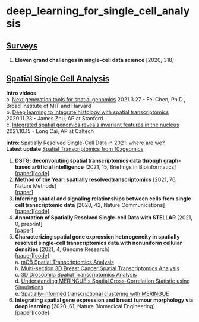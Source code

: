 # deep_learning_for_single_cell_analysis

## [Surveys](#content) 
1. **Eleven grand challenges in single-cell data science** [2020, 318] <br/>




## [Spatial Single Cell Analysis](#content) 
**Intro videos** <br/>
a. [Next generation tools for spatial genomics](https://www.youtube.com/watch?v=HmYuS1qHuew) 2021.3.27 - Fei Chen, Ph.D., Broad Institute of MIT and Harvard <br/>
b. [Deep learning to integrate histology with spatial transcriptomics](https://www.youtube.com/watch?v=9PYeMn8t57Y) 2020.11.23 - James Zou, AP at Stanford <br/>
c. [Integrated spatial genomics reveals invariant features in the nucleus](https://spatial.caltech.edu/2021/10/15/presentation-video-integrated-spatial-genomics-reveals-invariant-features-in-the-nucleus/) 2021.10.15 - Long Cai, AP at Caltech <br/>

**Intro**: [Spatially Resolved Single-Cell Data in 2021: where are we?](https://scipio.bio/blogs/spatially-single-cell-data-2021/) <br/>
**Latest update** [Spatial Transcriptomics from 10xgeomics](https://www.10xgenomics.com/spatial-transcriptomics) <br/>
1. **DSTG: deconvoluting spatial transcriptomics data through graph-based artificial intelligence** [2021, 15, Briefings in Bioinformatics] <br/>
   [[paper]](https://academic.oup.com/bib/article/22/5/bbaa414/6105942)[[code]](https://github.com/Su-informatics-lab/DSTG)
2. **Method of the Year: spatially resolvedtranscriptomics** [2021, 76, Nature Methods] <br/>
   [[paper]](https://www.nature.com/articles/s41592-020-01033-y)
3. **Inferring spatial and signaling relationships between cells from single cell transcriptomic data** [2020, 42, Nature Communications] <br/>
   [[paper]](https://www.nature.com/articles/s41467-020-15968-5)[[code]](https://github.com/zcang/SpaOTsc)
4. **Annotation of Spatially Resolved Single-cell Data with STELLAR** [2021, 0, preprint] <br/>
   [[paper]](https://www.biorxiv.org/content/10.1101/2021.11.24.469947v1)
5. **Characterizing spatial gene expression heterogeneity in spatially resolved single-cell transcriptomics data with nonuniform cellular densities** [2021, 4, Genome Research] <br/>
   [[paper]](https://genome.cshlp.org/content/early/2021/05/25/gr.271288.120)[[code]](https://github.com/JEFworks-Lab/MERINGUE) <br/>
   a. [mOB Spatial Transcriptomics Analysis](https://github.com/JEFworks-Lab/MERINGUE/blob/master/docs/mOB_analysis.md) <br/>
   b. [Multi-section 3D Breast Cancer Spatial Transcriptomics Analysis](https://github.com/JEFworks-Lab/MERINGUE/blob/master/docs/BCL_analysis.md) <br/>
   c. [3D Drosophila Spatial Transcriptomics Analysis](https://github.com/JEFworks-Lab/MERINGUE/blob/master/docs/drosophila_3D_analysis.md) <br/>
   d. [Understanding MERINGUE's Spatial Cross-Correlation Statistic using Simulations](https://github.com/JEFworks-Lab/MERINGUE/blob/master/docs/simulation.md) <br/>
   e. [Spatially-informed transcriptional clustering with MERINGUE](https://github.com/JEFworks-Lab/MERINGUE/blob/master/docs/spatial_clustering.md) <br/>
6. **Integrating spatial gene expression and breast tumour morphology via deep learning** [2020, 61, Nature Biomedical Engineering] <br/>
   [[paper]](https://www.nature.com/articles/s41551-020-0578-x)[[code]](https://github.com/bryanhe/ST-Net)

